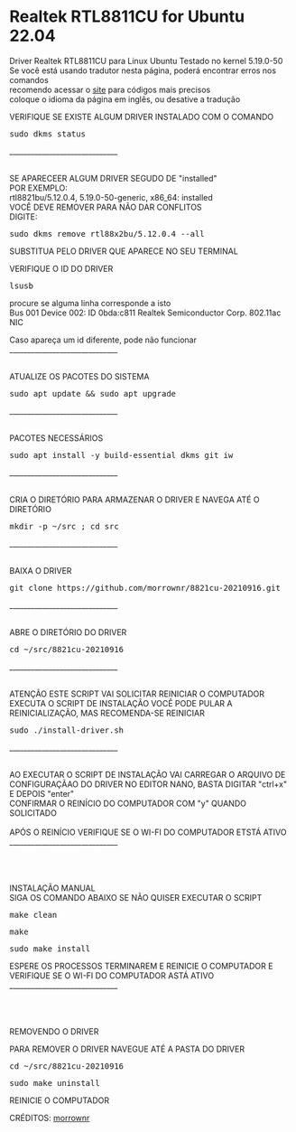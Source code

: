 # Realtek RTL8811CU for Ubuntu 22.04
Driver Realtek RTL8811CU para Linux Ubuntu
Testado no kernel 5.19.0-50
<br>
Se você está usando tradutor nesta página, poderá encontrar erros nos comandos <br>
recomendo acessar o <a href="https://meuip.tk">site</a> para códigos mais precisos <br>
coloque o idioma da página em inglês, ou desative a tradução

VERIFIQUE SE EXISTE ALGUM DRIVER INSTALADO COM O COMANDO
<pre>sudo dkms status</pre>______________________________<br><br>

SE APARECEER ALGUM DRIVER SEGUDO DE "installed" <br>
POR EXEMPLO: <br>
<span>rtl8821bu/5.12.0.4, 5.19.0-50-generic, x86_64: installed</span> <br>
VOCÊ DEVE REMOVER PARA NÃO DAR CONFLITOS <br>
DIGITE: <br>
<pre>sudo dkms remove rtl88x2bu/5.12.0.4 --all</pre>

SUBSTITUA PELO DRIVER QUE APARECE NO SEU TERMINAL <br>


VERIFIQUE O ID DO DRIVER
<pre>lsusb</pre>

procure se alguma linha corresponde a isto <br>
<span>Bus 001 Device 002: ID 0bda:c811 Realtek Semiconductor Corp. 802.11ac NIC</span> <br>

Caso apareça um id diferente, pode não funcionar  ______________________________<br><br>

  
    
ATUALIZE OS PACOTES DO SISTEMA
<pre>sudo apt update && sudo apt upgrade</pre>______________________________<br><br>


PACOTES NECESSÁRIOS
<pre>sudo apt install -y build-essential dkms git iw</pre>______________________________<br><br>


CRIA O DIRETÓRIO PARA ARMAZENAR O DRIVER E NAVEGA ATÉ O DIRETÓRIO
<pre>mkdir -p ~/src ; cd src</pre>______________________________<br><br>


BAIXA O DRIVER
<pre>git clone https://github.com/morrownr/8821cu-20210916.git</pre>______________________________<br><br>


ABRE O DIRETÓRIO DO DRIVER
<pre>cd ~/src/8821cu-20210916</pre>______________________________<br><br>



<span>ATENÇÃO ESTE SCRIPT VAI SOLICITAR REINICIAR O COMPUTADOR</span><br>
EXECUTA O SCRIPT DE INSTALAÇÃO
VOCÊ PODE PULAR A REINICIALIZAÇÃO, MAS RECOMENDA-SE REINICIAR
<pre>sudo ./install-driver.sh</pre> ______________________________<br><br>


AO EXECUTAR O SCRIPT DE INSTALAÇÃO VAI CARREGAR O ARQUIVO DE CONFIGURAÇÃAO DO DRIVER NO EDITOR NANO, BASTA DIGITAR "ctrl+x" E DEPOIS "enter"<br>
CONFIRMAR O REINÍCIO DO COMPUTADOR COM "y" QUANDO SOLICITADO <br><br>APÓS O REINÍCIO VERIFIQUE SE O WI-FI DO COMPUTADOR ETSTÁ ATIVO <br>______________________________<br><br>

<br><br>
<span>INSTALAÇÃO MANUAL</span> <br>
SIGA OS COMANDO ABAIXO SE NÃO QUISER EXECUTAR O SCRIPT

<pre>make clean</pre>
<pre>make</pre>
<pre>sudo make install</pre>

ESPERE OS PROCESSOS TERMINAREM E REINICIE O COMPUTADOR E VERIFIQUE SE O WI-FI DO COMPUTADOR ASTÁ ATIVO<br>______________________________<br><br>
<br><br>

<span>REMOVENDO O DRIVER</span><br>


PARA REMOVER O DRIVER NAVEGUE ATÉ A PASTA DO DRIVER
<pre>cd ~/src/8821cu-20210916</pre>
<pre>sudo make uninstall</pre>



REINICIE O COMPUTADOR

</div>

<p>
    CRÉDITOS: <a href="https://github.com/morrownr/8821cu-20210916">morrownr</a>
</p>
